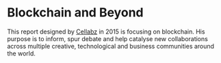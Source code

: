 # Blockchain and Beyond

This report designed by [Cellabz](http://web.archive.org/web/20180819213715/http://www.cellabz.com/) in 2015 is focusing on blockchain. His purpose is to inform, spur debate and help catalyse new collaborations across multiple creative, technological and business communities around the world.
